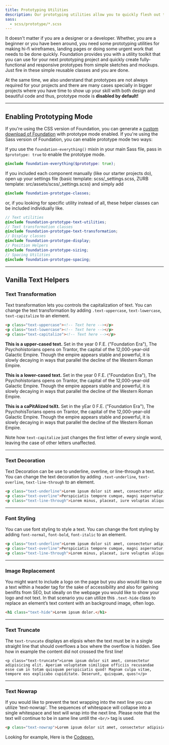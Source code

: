 ```yaml
---
title: Prototyping Utilities
description: Our prototyping utilities allow you to quickly flesh out the skeletal sketches and turn them into hi-fi wireframes.
sass:
  - scss/prototype/*.scss
---
```


It doesn't matter if you are a designer or a developer. Whether, you are a beginner or you have been around, you need some prototyping utilities for making hi-fi wireframes, landing pages or doing some urgent work that needs to be done quickly. Foundation provides you with a utility toolkit that you can use for your next prototyping project and quickly create fully-functional and responsive prototypes from simple sketches and mockups. Just fire in these simple reusable classes and you are done.

At the same time, we also understand that prototypes are not always required for your projects and there are many cases specially in bigger projects where you have time to show up your skill with both design and beautiful code and thus, prototype mode is **disabled by default!**  

---

## Enabling Prototyping Mode

If you're using the CSS version of Foundation, you can generate a <a href="https://foundation.zurb.com/sites/download">custom download of Foundation</a> with prototype mode enabled. If you're using the Sass version of Foundation, you can enable prototype mode two ways:

If you use the `foundation-everything()` mixin in your main Sass file, pass in `$prototype: true` to enable the prototype mode.

```scss
@include foundation-everything($prototype: true);
```

If you included each component manually (like our starter projects do), open up your settings file (basic template: scss/_settings.scss, ZURB template: src/assets/scss/_settings.scss) and simply add

```scss
@include foundation-prototype-classes;
```
or, if you looking for specific utility instead of all, these helper classes can be included individually like.

```scss
// Text utilities
@include foundation-prototype-text-utilities;
// Text transformation classes
@include foundation-prototype-text-transformation;
// Display classes
@include foundation-prototype-display;
// Position Helpers
@include foundation-prototype-sizing;
// Spacing Utilities
@include foundation-prototype-spacing;
```

---

## Vanilla Text Helpers

### Text Transformation

Text transformation lets you controls the capitalization of text. You can change the text transformation by adding `.text-uppercase`, `text-lowercase`, `text-capitalize` to an element. 

```html
<p class="text-uppercase"><!-- Text here --></p>
<p class="text-lowercase"><!-- Text here --></p>
<p class="text-capitalize"><!-- Text here --></p>
``` 

<p class="text-uppercase"><strong>This is a upper-cased text.</strong> Set in the year 0 F.E. ("Foundation Era"), The Psychohistorians opens on Trantor, the capital of the 12,000-year-old Galactic Empire. Though the empire appears stable and powerful, it is slowly decaying in ways that parallel the decline of the Western Roman Empire.</p>

<p class="text-lowercase"><strong>This is a lower-cased text.</strong> Set in the year 0 F.E. ("Foundation Era"), The Psychohistorians opens on Trantor, the capital of the 12,000-year-old Galactic Empire. Though the empire appears stable and powerful, it is slowly decaying in ways that parallel the decline of the Western Roman Empire.</p>

<p class="text-capitalize"><strong>This is a caPitAlized teXt.</strong> Set in the yEar 0 F.E. ("Foundation Era"), The PsychohisTorians opens on Trantor, the capital of the 12,000-year-old Galactic Empire. Though the empire appears stable and powerful, it is slowly decaying in ways that parallel the decline of the Western Roman Empire.</p>

Note how `text-capitalize` just changes the first letter of every single word, leaving the case of other letters unaffected.

---

### Text Decoration

Text Decoration can be use to underline, overline, or line-through a text. You can change the text decoration by adding `.text-underline`, `text-overline`, `text-line-through` to an element.

```html
<p class="text-underline">Lorem ipsum dolor sit amet, consectetur adipisicing elit. </p>
<p class="text-overline">Perspiciatis tempore cumque, magni aspernatur, quidem</p>
<p class="text-line-through">Lorem minus, placeat, iure voluptas aliquam tempora neque?</p>
``` 

---

### Font Styling

You can use font styling to style a text. You can change the font styling by adding `font-normal`, `font-bold`, `font-italic` to an element.

```html
<p class="text-underline">Lorem ipsum dolor sit amet, consectetur adipisicing elit. </p>
<p class="text-overline">Perspiciatis tempore cumque, magni aspernatur, quidem</p>
<p class="text-line-through">Lorem minus, placeat, iure voluptas aliquam tempora neque?</p>
``` 

---

### Image Replacement

You might want to include a logo on the page but you also would like to use a text within a header tag for the sake of accessibility and also for gaining benifits from SEO, but ideally on the webpage you would like to show your logo and not text. In that scenario you can utilize this `.text-hide` class to replace an element’s text content with an background image, often logo.

```html
<h1 class="text-hide">Lorem ipsum dolor.</h1> 
``` 

---

### Text Truncate

The `text-truncate` displays an elipsis when the text must be in a single straight line that should overflows a box where the overflow is hidden. See how in example the content did not crossed the first line!

```html_example
<p class="text-truncate">Lorem ipsum dolor sit amet, consectetur adipisicing elit. Aperiam voluptatem similique officiis recusandae esse cum in totam quisquam perspiciatis quod! Magnam culpa vitae, tempore eos explicabo cupiditate. Deserunt, quisquam, quos!</p>
``` 

---

### Text Nowrap

If you would like to prevent the text wrapping into the next line you can utilize 'text-nowrap'. The sequences of whitespace will collapse into a single whitespace and text will wrap into the next line. Please note that the text will continue to be in same line untill the `<br/>` tag is used.

```html
<p class="text-nowrap">Lorem ipsum dolor sit amet, consectetur adipisicing elit. Aperiam voluptatem similique officiis recusandae esse cum in totam quisquam perspiciatis quod! Magnam culpa vitae, tempore eos explicabo cupiditate. Deserunt, quisquam, quos!</p>
``` 

Looking for example, Here is the <a href="http://codepen.io/IamManchanda/pen/egKyov/">Codepen.</a>


